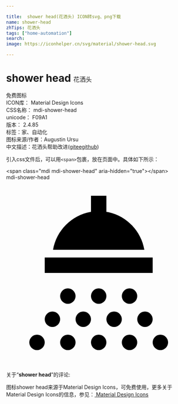 ```yaml
---

title:  shower head(花洒头) ICON转svg、png下载
name: shower-head
zhTips: 花洒头
tags: ["home-automation"]
search: 
image: https://iconhelper.cn/svg/material/shower-head.svg

---
```


# shower head  <small style="font-size: 60%;font-weight: 100">花洒头</small>


<div class="detail-page">
<p>
<span><span class="badge-success badge">免费图标</span> </span>
<br/>
<span>
ICON库：
<span class="badge-secondary badge">Material Design Icons</span> 
</span>
<br/>
<span>
CSS名称：
<span class="badge-secondary badge">mdi-shower-head</span> 
</span>
<br/>
<span>
unicode：
<span class="badge-secondary badge">F09A1</span> 
<copy-btn content='F09A1' btn-title=""></copy-btn>
<copy-btn :content='String.fromCodePoint(parseInt("F09A1", 16))' btn-title="复制U"></copy-btn>
</span>
<br/>
<span>
版本：
<span class="badge-secondary badge">2.4.85</span> 
</span><br/><span>标签：<span class="badge-light badge"><router-link to="/tags/home-automation.html">家、自动化</router-link></span></span>
<br/>
<span>图标来源/作者：<span class="badge-light badge">Augustin Ursu</span></span> 
<br/>
<span class="zh-detail">中文描述：<span class="badge-primary badge">花洒头</span><span class="help-link"><span>帮助改进</span>(<a href="https://gitee.com/liuwave/icon-helper/edit/master/json/material/shower-head.json" target="_blank" rel="noopener noreferrer">gitee</a><a href="https://github.com/liuwave/icon-helper/edit/master/json/material/shower-head.json" target="_blank" rel="noopener noreferrer">github</a></span>)</span><br/>
</p>
</div>
<div class="alert alert-dark">
  <i class="mdi mdi-shower-head mdi-48px"></i>
  <i class="mdi mdi-shower-head mdi-36px"></i>
  <i class="mdi mdi-shower-head mdi-24px"></i>
  <i class="mdi mdi-shower-head mdi-18px"></i>
</div>
<div>
  <p>引入css文件后，可以用<code>&lt;span&gt;</code>包裹，放在页面中。具体如下所示：    
  </p>
  <div class="alert alert-primary" style="font-size: 14px">
    &lt;span class="mdi mdi-shower-head" aria-hidden="true"&gt;&lt;/span&gt;
    <copy-btn content='<span class="mdi mdi-shower-head" aria-hidden="true"></span>'></copy-btn>
  </div>
  <div class="alert alert-secondary">
    <i class="mdi mdi-shower-head"
    style="font-size: 24px"
    aria-hidden="true"></i> mdi-shower-head
    <copy-btn content="mdi-shower-head" btn-title="复制图标名称"></copy-btn>
  </div>
</div>
<div id="svg" class="svg-wrap">
<svg xmlns="http://www.w3.org/2000/svg" viewBox="0 0 24 24"><path d="M20,20A1,1 0 0,1 21,21A1,1 0 0,1 20,22A1,1 0 0,1 19,21A1,1 0 0,1 20,20M16,20A1,1 0 0,1 17,21A1,1 0 0,1 16,22A1,1 0 0,1 15,21A1,1 0 0,1 16,20M12,20A1,1 0 0,1 13,21A1,1 0 0,1 12,22A1,1 0 0,1 11,21A1,1 0 0,1 12,20M8,20A1,1 0 0,1 9,21A1,1 0 0,1 8,22A1,1 0 0,1 7,21A1,1 0 0,1 8,20M4,20A1,1 0 0,1 5,21A1,1 0 0,1 4,22A1,1 0 0,1 3,21A1,1 0 0,1 4,20M6,17A1,1 0 0,1 7,18A1,1 0 0,1 6,19H6A1,1 0 0,1 5,18A1,1 0 0,1 6,17H6M10,17A1,1 0 0,1 11,18A1,1 0 0,1 10,19A1,1 0 0,1 9,18A1,1 0 0,1 10,17M14,17A1,1 0 0,1 15,18A1,1 0 0,1 14,19A1,1 0 0,1 13,18A1,1 0 0,1 14,17M18,17A1,1 0 0,1 19,18A1,1 0 0,1 18,19A1,1 0 0,1 17,18A1,1 0 0,1 18,17M8,14A1,1 0 0,1 9,15A1,1 0 0,1 8,16A1,1 0 0,1 7,15A1,1 0 0,1 8,14M12,14A1,1 0 0,1 13,15A1,1 0 0,1 12,16A1,1 0 0,1 11,15A1,1 0 0,1 12,14M16,14A1,1 0 0,1 17,15A1,1 0 0,1 16,16A1,1 0 0,1 15,15A1,1 0 0,1 16,14M19,12H5V10H19V12M17.92,9H6.08C6.5,6.5 8.5,4.5 11,4.08V2H13V4.08C15.5,4.5 17.5,6.5 17.92,9Z" /></svg>
</div>
<detail full-name='mdi-shower-head'></detail>
<div class="icon-detail__container">
<p>关于“<b>shower head</b>”的评论:</p>
</div>
<Vssue title="关于“shower head”的评论" />    
<div><p>图标shower head来源于Material Design Icons，可免费使用，更多关于 Material Design Icons的信息，参见：<a target="_blank" href="https://iconhelper.cn/material.html"> Material Design Icons</a>
</p></div>
